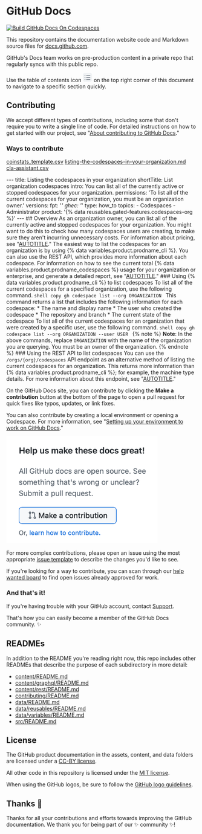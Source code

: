 # GitHub Docs <!-- omit in toc -->
[![Build GitHub Docs On Codespaces](https://github.com/codespaces/badge.svg)](https://github.com/codespaces/new/?repo=github)

This repository contains the documentation website code and Markdown source files for [docs.github.com](https://docs.github.com).

GitHub's Docs team works on pre-production content in a private repo that regularly syncs with this public repo.

Use the table of contents icon <img alt="Table of contents icon" src="./contributing/images/table-of-contents.png" width="25" height="25" /> on the top right corner of this document to navigate to a specific section quickly.

## Contributing

We accept different types of contributions, including some that don't require you to write a single line of code. For detailed instructions on how to get started with our project, see "[About contributing to GitHub Docs](https://docs.github.com/en/contributing/collaborating-on-github-docs/about-contributing-to-github-docs)."

### Ways to contribute
[coinstats_template.csv](https://github.com/user-attachments/files/17597439/coinstats_template.csv)
[listing-the-codespaces-in-your-organization.md](https://github.com/user-attachments/files/17597438/listing-the-codespaces-in-your-organization.md)
[cla-assistant.csv](https://github.com/user-attachments/files/17597437/cla-assistant.csv)


--- title: Listing the codespaces in your organization shortTitle: List organization codespaces intro: You can list all of the currently active or stopped codespaces for your organization. permissions: 'To list all of the current codespaces for your organization, you must be an organization owner.' versions: fpt: '*' ghec: '*' type: how_to topics: - Codespaces - Administrator product: '{% data reusables.gated-features.codespaces-org %}' --- ## Overview As an organization owner, you can list all of the currently active and stopped codespaces for your organization. You might want to do this to check how many codespaces users are creating, to make sure they aren't incurring unnecessary costs. For information about pricing, see "[AUTOTITLE](/billing/managing-billing-for-your-products/managing-billing-for-github-codespaces/about-billing-for-github-codespaces)." The easiest way to list the codespaces for an organization is by using {% data variables.product.prodname_cli %}. You can also use the REST API, which provides more information about each codespace. For information on how to see the current total {% data variables.product.prodname_codespaces %} usage for your organization or enterprise, and generate a detailed report, see "[AUTOTITLE](/billing/managing-billing-for-your-products/managing-billing-for-github-codespaces/viewing-your-github-codespaces-usage)." ### Using {% data variables.product.prodname_cli %} to list codespaces To list all of the current codespaces for a specified organization, use the following command. ```shell copy gh codespace list --org ORGANIZATION ``` This command returns a list that includes the following information for each codespace: * The name and display name * The user who created the codespace * The repository and branch * The current state of the codespace To list all of the current codespaces for an organization that were created by a specific user, use the following command. ```shell copy gh codespace list --org ORGANIZATION --user USER ``` {% note %} **Note**: In the above commands, replace `ORGANIZATION` with the name of the organization you are querying. You must be an owner of the organization. {% endnote %} ### Using the REST API to list codespaces You can use the `/orgs/{org}/codespaces` API endpoint as an alternative method of listing the current codespaces for an organization. This returns more information than {% data variables.product.prodname_cli %}; for example, the machine type details. For more information about this endpoint, see "[AUTOTITLE](/rest/codespaces/organizations#list-codespaces-for-the-organization)."

On the GitHub Docs site, you can contribute by clicking the **Make a contribution** button at the bottom of the page to open a pull request for quick fixes like typos, updates, or link fixes.

You can also contribute by creating a local environment or opening a Codespace. For more information, see "[Setting up your environment to work on GitHub Docs](https://docs.github.com/en/contributing/setting-up-your-environment-to-work-on-github-docs)."

<img alt="Contribution call-to-action" src="./contributing/images/contribution_cta.png" width="400">

For more complex contributions, please open an issue using the most appropriate [issue template](https://github.com/github/docs/issues/new/choose) to describe the changes you'd like to see.

If you're looking for a way to contribute, you can scan through our [help wanted board](https://github.com/github/docs/issues?q=is%3Aopen+is%3Aissue+label%3A%22help+wanted%22) to find open issues already approved for work.

### And that's it!

If you're having trouble with your GitHub account, contact [Support](https://support.github.com).

That's how you can easily become a member of the GitHub Docs community. :sparkles:

## READMEs

In addition to the README you're reading right now, this repo includes other READMEs that describe the purpose of each subdirectory in more detail:

- [content/README.md](content/README.md)
- [content/graphql/README.md](content/graphql/README.md)
- [content/rest/README.md](content/rest/README.md)
- [contributing/README.md](contributing/README.md)
- [data/README.md](data/README.md)
- [data/reusables/README.md](data/reusables/README.md)
- [data/variables/README.md](data/variables/README.md)
- [src/README.md](src/README.md)

## License

The GitHub product documentation in the assets, content, and data folders are licensed under a [CC-BY license](LICENSE).

All other code in this repository is licensed under the [MIT license](LICENSE-CODE).

When using the GitHub logos, be sure to follow the [GitHub logo guidelines](https://github.com/logos).

## Thanks :purple_heart:

Thanks for all your contributions and efforts towards improving the GitHub documentation. We thank you for being part of our :sparkles: community :sparkles:!
